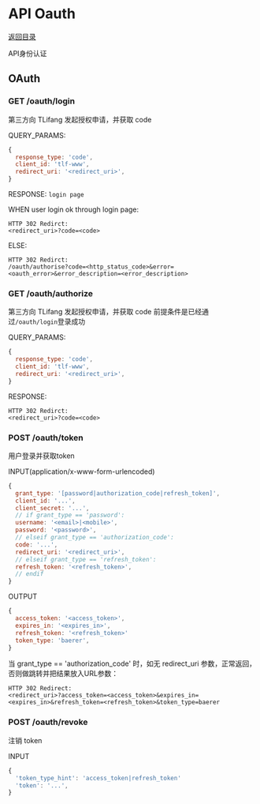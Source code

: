 # API Oauth

[返回目录](index.md)

API身份认证

## OAuth

### GET /oauth/login

第三方向 TLifang 发起授权申请，并获取 code

QUERY_PARAMS:
```javascript
{
  response_type: 'code',
  client_id: 'tlf-www',
  redirect_uri: '<redirect_uri>',
}
```

RESPONSE:
`login page`

WHEN user login ok through login page:
```
HTTP 302 Redirct:
<redirect_uri>?code=<code>
```

ELSE:
```
HTTP 302 Redirct:
/oauth/authorise?code=<http_status_code>&error=<oauth_error>&error_description=<error_description>
```

### GET /oauth/authorize

第三方向 TLifang 发起授权申请，并获取 code
前提条件是已经通过`/oauth/login`登录成功

QUERY_PARAMS:
```javascript
{
  response_type: 'code',
  client_id: 'tlf-www',
  redirect_uri: '<redirect_uri>',
}
```

RESPONSE:
```
HTTP 302 Redirct:
<redirect_uri>?code=<code>
```

### POST /oauth/token

用户登录并获取token

INPUT(application/x-www-form-urlencoded)
```javascript
{
  grant_type: '[password|authorization_code|refresh_token]',
  client_id: '...',
  client_secret: '...',
  // if grant_type == 'password':
  username: '<email>|<mobile>',
  password: '<password>',
  // elseif grant_type == 'authorization_code':
  code: '...',
  redirect_uri: '<redirect_uri>',
  // elseif grant_type == 'refresh_token':
  refresh_token: '<refresh_token>',
  // endif
}
```

OUTPUT
```javascript
{
  access_token: '<access_token>',
  expires_in: '<expires_in>',
  refresh_token: '<refresh_token>'
  token_type: 'baerer',
}
```

当 grant_type == 'authorization_code' 时，如无 redirect_uri 参数，正常返回，否则做跳转并把结果放入URL参数：

```
HTTP 302 Redirect:
<redirect_uri>?access_token=<access_token>&expires_in=<expires_in>&refresh_token=<refresh_token>&token_type=baerer
```

### POST /oauth/revoke

注销 token

INPUT
```javascript
{
  'token_type_hint': 'access_token|refresh_token'
  'token': '...',
}
```

